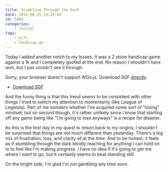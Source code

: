 ```yaml
---
title: Stumbling Through the Dark
date: 2014-06-25 23:24:04
id: 5484
categories:
	- Journal
tags:
	- kifu
	- handicap-go
---
```


Today I added another notch to my losses. It was a 2 stone handicap game against a 1k and I completely goofed at the end. No reason I shouldn't have won, but I just couldn't see it through.

<article>
	<section data-wgo="/kifu/2014/2014.06.25-Stumbling-Through-the-Dark.sgf" data-wgo-enablewheel="false" style="width: 100%">
	  <p>Sorry, your browser doesn't support WGo.js. Download SGF <a href="/kifu/2014/2014.06.25-Stumbling-Through-the-Dark.sgf">directly</a>.</p>
	</section>
	<div><ul><li><a href="/kifu/2014/2014.06.25-Stumbling-Through-the-Dark.sgf">Download SGF</a></li></ul></div>
</article>

And the funny thing is that this trend seems to be consistent with other things I tried to switch my attention to momentarily (like League of Legends). Part of me wonders whether I've acquired some sort of "losing" mindset; but on second though, it's rather unlikely since I know that starting off any game being like "I'm going to lose anyways" is a recipe for disaster.

As this is the first day in my quest to return back to my origins, I shouldn't be surprised that things are not much different than yesterday. There's a big mix of frustration, loss, and clarity all at the time. And to be honest, it feels as if stumbling through the dark blindly reaching for anything I can hold on to to feel like I'm making progress. I have no idea if it's going to get me where I want to go, but it certainly seems to beat standing still.

On the bright side, I'm glad I'm not gambling any time soon.